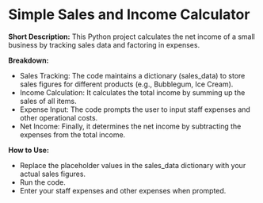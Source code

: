 # Simple Sales and Income Calculator

**Short Description:** This Python project calculates the net income of a small business by tracking sales data and factoring in expenses.

**Breakdown:**

- Sales Tracking: The code maintains a dictionary (sales_data) to store sales figures for different products (e.g., Bubblegum, Ice Cream).
- Income Calculation: It calculates the total income by summing up the sales of all items.
- Expense Input: The code prompts the user to input staff expenses and other operational costs.
- Net Income: Finally, it determines the net income by subtracting the expenses from the total income.

**How to Use:**

- Replace the placeholder values in the sales_data dictionary with your actual sales figures.
- Run the code.
- Enter your staff expenses and other expenses when prompted.
